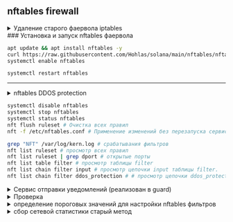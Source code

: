 ## nftables firewall

<details>
<summary>Удаление старого фаервола iptables</summary>

```bash
# удаление старого фаервола iptables
systemctl stop nftables # если nftables уже активен, обязательно остановить
ufw disable
systemctl disable ufw
systemctl stop ufw
iptables -F # очищает все правила фильтрации в iptables
iptables -X # удаляет все пользовательские цепочки из iptables
iptables -S # разрешать входящие, исходящие и транзитные одной командой
```
```bash
iptables -nvL  # Показать текущие правила iptables
```
--- 
</details>
###  Установка и запуск nftables фаервола  

```bash
apt update && apt install nftables -y
curl https://raw.githubusercontent.com/Hohlas/solana/main/nftables/nftables.conf > /etc/nftables.conf
systemctl enable nftables
```
```bash
systemctl restart nftables
```
---
<details>
<summary>nftables DDOS protection</summary>

Фаервол портов соланы  (ssh, 8000-8001, 8900, 11226, ...)
DDOS защита: Добавляет IP в блэклист на 120сек на основе фильтров, логирует /var/log/kern.log 

<ins>Фильтры:</ins>  
- ICMP - частота echo-запросов (ping): 30 пакетов/сек, всплески 30 пакетов  
- TCP - кол-во TCP соединений от одного IP: 100/сек, всплески 100 пакетов  
- UDP - кол-во UDP-пакетов от одного IP: 100К/сек, всплески 20К пакетов  
- Port scan - Защита от сканирования портов чаще чем 200 в минуту  

```bash
apt update && apt install nftables -y
curl https://raw.githubusercontent.com/Hohlas/solana/main/nftables/nftables_DDOS.conf > /etc/nftables.conf
systemctl restart nftables
```

</details>


```bash
systemctl disable nftables
systemctl stop nftables
systemctl status nftables
nft flush ruleset # Очистка всех правил
nft -f /etc/nftables.conf # Применение изменений без перезапуска сервиса
```
```bash
grep "NFT" /var/log/kern.log # срабатывания фильтров
nft list ruleset # просмотр всех правил
nft list ruleset | grep dport # открытые порты 
nft list table filter # просмотр таблицы filter
nft list chain filter input # просмотр цепочки input таблицы filter.
nft list chain filter ddos_protection # # просмотр цепочки ddos_protection таблицы filter.
```
<details>
<summary>Сервис отправки уведомлений (реализован в guard) </summary>

```bash
# сервис оповещения в телегу и терминал (реализован в guard)
mkdir -p $HOME/net_monitor
curl https://raw.githubusercontent.com/Hohlas/solana/main/nftables/net_monitor.sh > $HOME/net_monitor/net_monitor.sh
chmod +x $HOME/net_monitor/net_monitor.sh
echo "[Unit]
Description=NFTables Monitor Service
After=network.target nftables.service

[Service]
Type=simple
ExecStart=$HOME/net_monitor/net_monitor.sh
Restart=always
User=$USER

[Install]
WantedBy=multi-user.target" > /etc/systemd/system/net-monitor.service
systemctl daemon-reload
systemctl enable net-monitor
systemctl restart net-monitor
```
</details>


<details>
<summary>Проверка</summary>
Мониторинг логов на тестируемом сервере

```bash
mkdir -p $HOME/net_monitor
# счетчик пакетов
curl https://raw.githubusercontent.com/Hohlas/solana/main/nftables/nftables_counter.conf > /etc/nftables_counter.conf
# mv /etc/nftables_counter.conf /etc/nftables.conf # заменить сервис фильтра мониторингом
# скрипт для формирования статистики rates.csv
curl https://raw.githubusercontent.com/Hohlas/solana/main/nftables/packets_counter.sh > ~/net_monitor/packets_counter.sh
chmod +x ~/net_monitor/packets_counter.sh
~/net_monitor/packets_counter.sh
```
```bash
# раскомментировать include "/etc/nftables_counter.conf"
nano /etc/nftables.conf 
```


```bash
tail -f /var/log/kern.log | grep NFT # логи фильтра
tail -f ~/net_monitor/nftables.log  # логи скрипта net_monitor.sh
netstat -nat | grep $TEST_IP # Просмотр текущих соединений
nft list set ip filter blacklist # Просмотр заблокированных IP
nft list counters # Проверка счетчиков
```

```bash
# Мониторинг нагрузки на сеть
ETH_DEVICE=$(ip route | grep default | awk '{print $5}')
iftop -i $ETH_DEVICE -B -p 
```

Имитация атаки с удаленного сервера 

```bash
TEST_IP="195.3.223.66" # IP тестируемого сервера
TIMER="120s"
apt install nmap hping3 stress-ng slowhttptest
```  
```bash
timeout $TIMER hping3 -S -p 8900 --flood $TEST_IP # SYN-flood
```
```bash
timeout $TIMER nmap -p- -T4 $TEST_IP # Port scan
```
```bash
timeout $TIMER hping3 --udp -p 8000 --flood $TEST_IP # UDP flood
nping --udp -p 8000-8020 --rate 1000 $TEST_IP
```
```bash
timeout $TIMER hping3 -1 --flood $TEST_IP # ICMP flood
```
```bash
# TCP atack  
for i in {1..3000}; do nc -zv $TEST_IP 8900 & done
for i in {1..3000}; do nc -w1 $TEST_IP 8900 & done
```

</details>

<details>
<summary>определение пороговых значений для настройки nftables фильтров </summary>
 
<ins>nftables.conf</ins> - Использует счетчики для отслеживания трафика по типам (TCP/UDP).  
<ins>packets_counter.sh</ins> - Каждую минуту считывает показания счетчиков nftables.  
Вычисляет скорость трафика в pps (packets per second) и записывает статистику в rates.csv.  
Сбрасывает счетчики раз в минуту после каждого измерения. 

```bash
mkdir -p $HOME/net_monitor; cd $HOME/net_monitor
curl https://raw.githubusercontent.com/Hohlas/solana/main/nftables/packets_counter.sh > $HOME/net_monitor/packets_counter.sh
curl https://raw.githubusercontent.com/Hohlas/solana/main/nftables/nftables_counter.conf > /etc/nftables.conf
systemctl enable nftables
systemctl restart nftables
chmod +x $HOME/net_monitor/packets_counter.sh
$HOME/net_monitor/packets_counter.sh
```
```bash
nft list counters # Показания счётчиков
watch -n 1 'nft list counters'  # Обновление каждую секунду
```
### оценка 'tcp-syn' запросов - количество подключений с одного IP
```bash
# Запишите 'tcp-syn' трафик в файл за несколько минут
tcpdump -i any -ttt 'tcp[tcpflags] & tcp-syn != 0' -n -w syn_packets.pcap
```
```bash
# показать статистику количеств подключений в минуту от каждого IP
tcpdump -r syn_packets.pcap -n -tt | awk '{print int($1/60)" "$5}' | cut -d. -f1-4 | sort | uniq -c | sort -k2,2 -k1,1nr
```
### оценка 'ICMP' запросов - (ping)
```bash
# Запуск записи лога подключений на 60 секунд
timeout --kill-after=1s 60s tcpdump -i any icmp -n -w icmp_packets.pcap
```
```bash
# После записи проанализируем количество для каждого IP
tcpdump -r icmp_packets.pcap -n | awk '{print $5}' | cut -d. -f1-4 | sort | uniq -c | sort -nr
```
до 30 запросов/минуту

### оценка 'UDP' запросов
```bash
# Запуск записи лога подключений на 60 секунд
timeout 60s tcpdump -i any udp dst port 8000 -n -w udp_packets.pcap
```
```bash
# После записи проанализируем количество udp запросов для каждого IP
tcpdump -r udp_packets.pcap -n | awk '{print $5}' | cut -d. -f1-4 | sort | uniq -c | sort -nr > udp_packets.log
```
до 50К пакетов/сек

![image](https://github.com/user-attachments/assets/14288973-c121-432d-95e4-5e370927bb80)


```bash
# вывести максимальные значения из rates.csv
awk -F';' '
NR == 1 { for(i=1;i<=NF;i++) header[i]=$i }
NR > 1 {
   for (i=2; i<=NF; i++) 
       if ($i+0 > max[i]) max[i] = $i
} 
END {
   for (i=2; i<=NF; i++)
       print header[i] " max:" max[i]
}' "$HOME/net_monitor/rates.csv"

```

</details>

<details>
<summary>сбор сетевой статистики старый метод</summary>

```bash
mkdir -p $HOME/net_monitor; cd $HOME/net_monitor
curl https://raw.githubusercontent.com/Hohlas/solana/main/nftables/net_stat.sh > $HOME/net_monitor/net_stat.sh;
chmod +x $HOME/net_monitor/net_stat.sh
./net_stat.sh 
```
</details>



